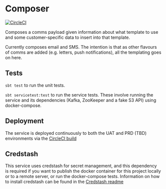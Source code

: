 # Composer

[![CircleCI](https://circleci.com/gh/ovotech/comms-composer/tree/master.svg?style=svg)](https://circleci.com/gh/ovotech/comms-composer/tree/master)

Composes a comms payload given information about what template to use and some customer-specific data to insert into that template.

Currently composes email and SMS.  The intention is that as other flavours of comms are added (e.g. letters, push notifications), all the templating goes on here.

## Tests

`sbt test` to run the unit tests.

`sbt servicetest:test` to run the service tests. These involve running the service and its dependencies (Kafka, ZooKeeper and a fake S3 API) using docker-compose.

## Deployment

The service is deployed continuously to both the UAT and PRD (TBD) environments via the [CircleCI build](https://circleci.com/gh/ovotech/comms-composer) 

## Credstash

This service uses credstash for secret management, and this dependency is required if you want to publish the docker container for this project locally or to a remote server, or run the docker-compose tests. Information on how to install credstash can be found in the [Credstash readme](https://github.com/fugue/credstash)
